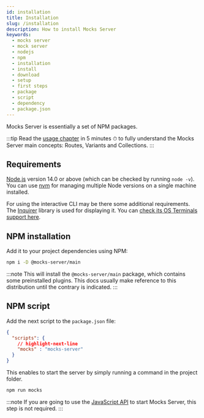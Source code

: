```yaml
---
id: installation
title: Installation
slug: /installation
description: How to install Mocks Server
keywords:
  - mocks server
  - mock server
  - nodejs
  - npm
  - installation
  - install
  - download
  - setup
  - first steps
  - package
  - script
  - dependency
  - package.json
---
```


Mocks Server is essentially a set of NPM packages.

:::tip
Read the [usage chapter](usage/basics.md) in 5 minutes ⏱ to fully understand the Mocks Server main concepts: Routes, Variants and Collections.
:::

## Requirements

[Node.js](https://nodejs.org/) version 14.0 or above (which can be checked by running `node -v`). You can use [nvm](https://github.com/nvm-sh/nvm) for managing multiple Node versions on a single machine installed.

For using the interactive CLI may be there some additional requirements. The [Inquirer](https://www.npmjs.com/package/inquirer) library is used for displaying it. You can [check its OS Terminals support here](https://www.npmjs.com/package/inquirer#support-os-terminals).

## NPM installation

Add it to your project dependencies using NPM:

```bash
npm i -D @mocks-server/main
```

:::note
This will install the `@mocks-server/main` package, which contains some preinstalled plugins. This docs usually make reference to this distribution until the contrary is indicated.
:::

## NPM script

Add the next script to the `package.json` file:

```json
{
  "scripts": {
    // highlight-next-line
    "mocks" : "mocks-server"
  }
}
```

This enables to start the server by simply running a command in the project folder.

```bash
npm run mocks
```

:::note
If you are going to use the [JavaScript API](integrations/javascript) to start Mocks Server, this step is not required.
:::


